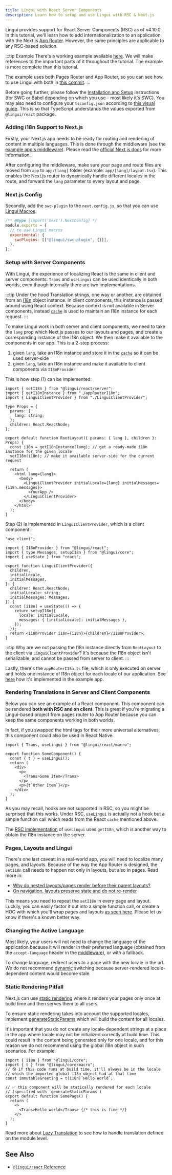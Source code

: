 ```yaml
---
title: Lingui with React Server Components
description: Learn how to setup and use Lingui with RSC & Next.js
---
```


Lingui provides support for React Server Components (RSC) as of v4.10.0. In this tutorial, we'll learn how to add internationalization to an application with the Next.js [App Router](https://nextjs.org/docs/app). However, the same principles are applicable to any RSC-based solution.

:::tip Example
There's a working example available [here](https://github.com/lingui/js-lingui/tree/main/examples/nextjs-swc). We will make references to the important parts of it throughout the tutorial. The example is more complete than this tutorial.

The example uses both Pages Router and App Router, so you can see how to use Lingui with both in [this commit](https://github.com/lingui/js-lingui/pull/1944/commits/100fc74abb49cff677f4b1cac1dfd5da60262b67).
:::

Before going further, please follow the [Installation and Setup](/docs/installation.mdx?transpiler=swc) instructions (for SWC or Babel depending on which you use - most likely it's SWC). You may also need to configure your `tsconfig.json` according to [this visual guide](https://twitter.com/mattpocockuk/status/1724462050288587123). This is so that TypeScript understands the values exported from `@lingui/react` package.

### Adding i18n Support to Next.js

Firstly, your Next.js app needs to be ready for routing and rendering of content in multiple languages. This is done through the middleware (see the [example app's middleware](https://github.com/lingui/js-lingui/blob/main/examples/nextjs-swc/src/middleware.ts)). Please read the [official Next.js docs](https://nextjs.org/docs/app/building-your-application/routing/internationalization) for more information.

After configuring the middleware, make sure your page and route files are moved from `app` to `app/[lang]` folder (example: `app/[lang]/layout.tsx`). This enables the Next.js router to dynamically handle different locales in the route, and forward the `lang` parameter to every layout and page.

### Next.js Config

Secondly, add the `swc-plugin` to the `next.config.js`, so that you can use [Lingui Macros](/docs/ref/macro.mdx).

```js title="next.config.js"
/** @type {import('next').NextConfig} */
module.exports = {
  // to use Lingui macros
  experimental: {
    swcPlugins: [["@lingui/swc-plugin", {}]],
  },
};
```

### Setup with Server Components

With Lingui, the experience of localizing React is the same in client and server components: `Trans` and `useLingui` can be used identically in both worlds, even though internally there are two implementations.

:::tip Under the hood
Translation strings, one way or another, are obtained from an [I18n](/docs/ref/core.md) object instance. In client components, this instance is passed around using React context. Because context is not available in Server components, instead [`cache`](https://react.dev/reference/react/cache) is used to maintain an I18n instance for each request.
:::

To make Lingui work in both server and client components, we need to take the `lang` prop which Next.js passes to our layouts and pages, and create a corresponding instance of the I18n object. We then make it available to the components in our app. This is a 2-step process:

1. given `lang`, take an I18n instance and store it in the [`cache`](https://react.dev/reference/react/cache) so it can be used server-side
2. given `lang`, take an I18n instance and make it available to client components via `I18nProvider`

This is how step (1) can be implemented:

```tsx title="src/app/[lang]/layout.tsx"
import { setI18n } from "@lingui/react/server";
import { getI18nInstance } from "./appRouterI18n";
import { LinguiClientProvider } from "./LinguiClientProvider";

type Props = {
  params: {
    lang: string;
  };
  children: React.ReactNode;
};

export default function RootLayout({ params: { lang }, children }: Props) {
  const i18n = getI18nInstance(lang); // get a ready-made i18n instance for the given locale
  setI18n(i18n); // make it available server-side for the current request

  return (
    <html lang={lang}>
      <body>
        <LinguiClientProvider initialLocale={lang} initialMessages={i18n.messages}>
          <YourApp />
        </LinguiClientProvider>
      </body>
    </html>
  );
}
```

Step (2) is implemented in `LinguiClientProvider`, which is a client component:

```tsx title="LinguiClientProvider.tsx"
"use client";

import { I18nProvider } from "@lingui/react";
import { type Messages, setupI18n } from "@lingui/core";
import { useState } from "react";

export function LinguiClientProvider({
  children,
  initialLocale,
  initialMessages,
}: {
  children: React.ReactNode;
  initialLocale: string;
  initialMessages: Messages;
}) {
  const [i18n] = useState(() => {
    return setupI18n({
      locale: initialLocale,
      messages: { [initialLocale]: initialMessages },
    });
  });
  return <I18nProvider i18n={i18n}>{children}</I18nProvider>;
}
```

:::tip
Why are we not passing the I18n instance directly from `RootLayout` to the client via `LinguiClientProvider`? It's because the I18n object isn't serializable, and cannot be passed from server to client.
:::

Lastly, there's the `appRouterI18n.ts` file, which is only executed on server and holds one instance of I18n object for each locale of our application. See [here](https://github.com/lingui/js-lingui/blob/main/examples/nextjs-swc/src/appRouterI18n.ts) how it's implemented in the example app.

### Rendering Translations in Server and Client Components

Below you can see an example of a React component. This component can be rendered **both with RSC and on client**. This is great if you're migrating a Lingui-based project from pages router to App Router because you can keep the same components working in both worlds.

In fact, if you swapped the html tags for their more universal alternatives, this component could also be used in React Native.

```tsx title="app/[lang]/components/SomeComponent.tsx"
import { Trans, useLingui } from "@lingui/react/macro";

export function SomeComponent() {
  const { t } = useLingui();
  return (
    <div>
      <p>
        <Trans>Some Item</Trans>
      </p>
      <p>{t`Other Item`}</p>
    </div>
  );
}
```

As you may recall, hooks are not supported in RSC, so you might be surprised that this works. Under RSC, `useLingui` is actually not a hook but a simple function call which reads from the React `cache` mentioned above.

The [RSC implementation](https://github.com/lingui/js-lingui/blob/ec49d0cc53dbc4f9e0f92f0edcdf59f3e5c1de1f/packages/react/src/index-rsc.ts#L12) of `useLingui` uses `getI18n`, which is another way to obtain the I18n instance on the server.

### Pages, Layouts and Lingui

There's one last caveat: in a real-world app, you will need to localize many pages, and layouts. Because of the way the App Router is designed, the `setI18n` call needs to happen not only in layouts, but also in pages. Read more in:

- [Why do nested layouts/pages render before their parent layouts?](https://github.com/vercel/next.js/discussions/53026)
- [On navigation, layouts preserve state and do not re-render](https://nextjs.org/docs/app/building-your-application/routing/pages-and-layouts#layouts)

This means you need to repeat the `setI18n` in every page and layout. Luckily, you can easily factor it out into a simple function call, or create a HOC with which you'll wrap pages and layouts [as seen here](https://github.com/lingui/js-lingui/blob/main/examples/nextjs-swc/src/withLingui.tsx). Please let us know if there's a known better way.

### Changing the Active Language

Most likely, your users will not need to change the language of the application because it will render in their preferred language (obtained from the `accept-language` header in the [middleware](https://github.com/lingui/js-lingui/blob/2f1c1c3ae9e079c1c0e1a2ff617b1d0775af3170/examples/nextjs-swc/src/middleware.ts#L30)), or with a fallback.

To change language, redirect users to a page with the new locale in the url. We do not recommend [dynamic](/guides/dynamic-loading-catalogs.md) switching because server-rendered locale-dependent content would become stale.

### Static Rendering Pitfall

Next.js can use [static rendering](https://nextjs.org/docs/app/building-your-application/rendering/server-components#static-rendering-default) where it renders your pages only once at build time and then serves them to all users.

To ensure static rendering takes into account the supported locales, implement [generateStaticParams](https://nextjs.org/docs/app/api-reference/functions/generate-static-params) which will build the content for all locales.

It's important that you do not create any locale-dependent strings at a place in the app where locale may not be initialized correctly at build time. This could result in the content being generated only for one locale, and for this reason we do not recommend using the global i18n object in such scenarios. For example:

```tsx
import { i18n } from "@lingui/core";
import { t } from "@lingui/core/macro";
// 😰 if this code runs at build time, it'll always be in the locale
// which the imported global i18n object had at that time
const immutableGreeting = t(i18n)`Hello World`;

// ✅ this component will be statically rendered for each locale
// (specified with `generateStaticParams`)
export default function SomePage() {
  return (
    <>
      <Trans>Hello world</Trans> {/* this is fine */}
    </>
  );
}
```

Read more about [Lazy Translation](/docs/guides/lazy-translations.md) to see how to handle translation defined on the module level.

## See Also

- [`@lingui/react` Reference](/docs/ref/react.md)
